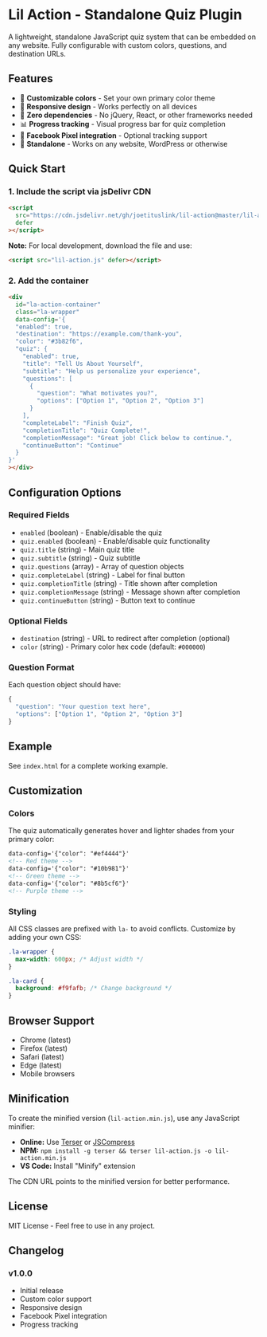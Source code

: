 # Lil Action - Standalone Quiz Plugin

A lightweight, standalone JavaScript quiz system that can be embedded on any website. Fully configurable with custom colors, questions, and destination URLs.

## Features

- 🎨 **Customizable colors** - Set your own primary color theme
- 📱 **Responsive design** - Works perfectly on all devices
- 🚀 **Zero dependencies** - No jQuery, React, or other frameworks needed
- 📊 **Progress tracking** - Visual progress bar for quiz completion
- 🎯 **Facebook Pixel integration** - Optional tracking support
- 💾 **Standalone** - Works on any website, WordPress or otherwise

## Quick Start

### 1. Include the script via jsDelivr CDN

```html
<script
  src="https://cdn.jsdelivr.net/gh/joetituslink/lil-action@master/lil-action.min.js"
  defer
></script>
```

**Note:** For local development, download the file and use:

```html
<script src="lil-action.js" defer></script>
```

### 2. Add the container

```html
<div
  id="la-action-container"
  class="la-wrapper"
  data-config='{
  "enabled": true,
  "destination": "https://example.com/thank-you",
  "color": "#3b82f6",
  "quiz": {
    "enabled": true,
    "title": "Tell Us About Yourself",
    "subtitle": "Help us personalize your experience",
    "questions": [
      {
        "question": "What motivates you?",
        "options": ["Option 1", "Option 2", "Option 3"]
      }
    ],
    "completeLabel": "Finish Quiz",
    "completionTitle": "Quiz Complete!",
    "completionMessage": "Great job! Click below to continue.",
    "continueButton": "Continue"
  }
}'
></div>
```

## Configuration Options

### Required Fields

- `enabled` (boolean) - Enable/disable the quiz
- `quiz.enabled` (boolean) - Enable/disable quiz functionality
- `quiz.title` (string) - Main quiz title
- `quiz.subtitle` (string) - Quiz subtitle
- `quiz.questions` (array) - Array of question objects
- `quiz.completeLabel` (string) - Label for final button
- `quiz.completionTitle` (string) - Title shown after completion
- `quiz.completionMessage` (string) - Message shown after completion
- `quiz.continueButton` (string) - Button text to continue

### Optional Fields

- `destination` (string) - URL to redirect after completion (optional)
- `color` (string) - Primary color hex code (default: `#000000`)

### Question Format

Each question object should have:

```javascript
{
  "question": "Your question text here",
  "options": ["Option 1", "Option 2", "Option 3"]
}
```

## Example

See `index.html` for a complete working example.

## Customization

### Colors

The quiz automatically generates hover and lighter shades from your primary color:

```html
data-config='{"color": "#ef4444"}'
<!-- Red theme -->
data-config='{"color": "#10b981"}'
<!-- Green theme -->
data-config='{"color": "#8b5cf6"}'
<!-- Purple theme -->
```

### Styling

All CSS classes are prefixed with `la-` to avoid conflicts. Customize by adding your own CSS:

```css
.la-wrapper {
  max-width: 600px; /* Adjust width */
}

.la-card {
  background: #f9fafb; /* Change background */
}
```

## Browser Support

- Chrome (latest)
- Firefox (latest)
- Safari (latest)
- Edge (latest)
- Mobile browsers

## Minification

To create the minified version (`lil-action.min.js`), use any JavaScript minifier:

- **Online:** Use [Terser](https://terser.org/) or [JSCompress](https://jscompress.com/)
- **NPM:** `npm install -g terser && terser lil-action.js -o lil-action.min.js`
- **VS Code:** Install "Minify" extension

The CDN URL points to the minified version for better performance.

## License

MIT License - Feel free to use in any project.

## Changelog

### v1.0.0

- Initial release
- Custom color support
- Responsive design
- Facebook Pixel integration
- Progress tracking
